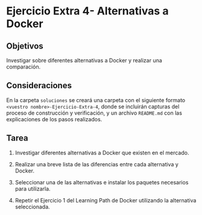 # Ejercicio Extra 4- Alternativas a Docker

## Objetivos
Investigar sobre diferentes alternativas a Docker y realizar una comparación.

## Consideraciones

En la carpeta `soluciones` se creará una carpeta con el siguiente formato `<vuestro nombre>-Ejercicio-Extra-4`, donde se incluirán capturas del proceso de construcción y verificación, y un archivo `README.md` con las explicaciones de los pasos realizados.

## Tarea

1. Investigar diferentes alternativas a Docker que existen en el mercado.
   
2. Realizar una breve lista de las diferencias entre cada alternativa y Docker.
   
3. Seleccionar una de las alternativas e instalar los paquetes necesarios para utilizarla.
   
4. Repetir el Ejercicio 1 del Learning Path de Docker utilizando la alternativa seleccionada.